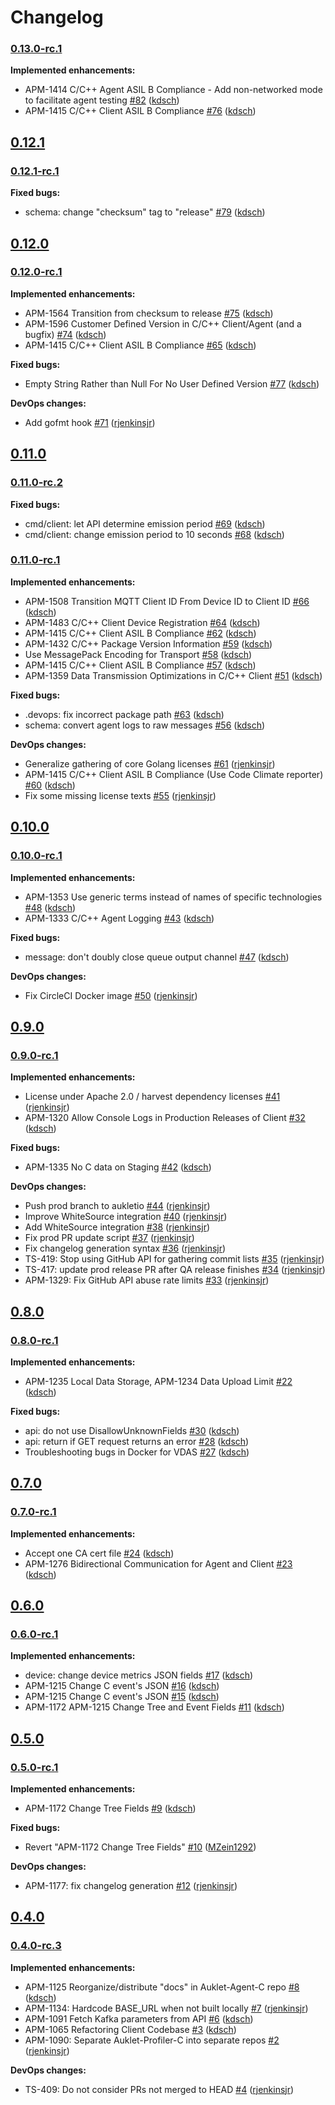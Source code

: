 # Changelog

### [0.13.0-rc.1](https://github.com/ESG-USA/Auklet-Client-C/tree/0.13.0-rc.1)

**Implemented enhancements:**

- APM-1414 C/C++ Agent ASIL B Compliance - Add non-networked mode to facilitate agent testing [#82](https://github.com/ESG-USA/Auklet-Client-C/pull/82) ([kdsch](https://github.com/kdsch))
- APM-1415 C/C++ Client ASIL B Compliance [#76](https://github.com/ESG-USA/Auklet-Client-C/pull/76) ([kdsch](https://github.com/kdsch))

## [0.12.1](https://github.com/ESG-USA/Auklet-Client-C/tree/0.12.1)

### [0.12.1-rc.1](https://github.com/ESG-USA/Auklet-Client-C/tree/0.12.1-rc.1)

**Fixed bugs:**

- schema: change "checksum" tag to "release" [#79](https://github.com/ESG-USA/Auklet-Client-C/pull/79) ([kdsch](https://github.com/kdsch))

## [0.12.0](https://github.com/ESG-USA/Auklet-Client-C/tree/0.12.0)

### [0.12.0-rc.1](https://github.com/ESG-USA/Auklet-Client-C/tree/0.12.0-rc.1)

**Implemented enhancements:**

- APM-1564 Transition from checksum to release [#75](https://github.com/ESG-USA/Auklet-Client-C/pull/75) ([kdsch](https://github.com/kdsch))
- APM-1596 Customer Defined Version in C/C++ Client/Agent (and a bugfix) [#74](https://github.com/ESG-USA/Auklet-Client-C/pull/74) ([kdsch](https://github.com/kdsch))
- APM-1415  C/C++ Client ASIL B Compliance [#65](https://github.com/ESG-USA/Auklet-Client-C/pull/65) ([kdsch](https://github.com/kdsch))

**Fixed bugs:**

- Empty String Rather than Null For No User Defined Version [#77](https://github.com/ESG-USA/Auklet-Client-C/pull/77) ([kdsch](https://github.com/kdsch))

**DevOps changes:**

- Add gofmt hook [#71](https://github.com/ESG-USA/Auklet-Client-C/pull/71) ([rjenkinsjr](https://github.com/rjenkinsjr))

## [0.11.0](https://github.com/ESG-USA/Auklet-Client-C/tree/0.11.0)

### [0.11.0-rc.2](https://github.com/ESG-USA/Auklet-Client-C/tree/0.11.0-rc.2)

**Fixed bugs:**

- cmd/client: let API determine emission period [#69](https://github.com/ESG-USA/Auklet-Client-C/pull/69) ([kdsch](https://github.com/kdsch))
- cmd/client: change emission period to 10 seconds [#68](https://github.com/ESG-USA/Auklet-Client-C/pull/68) ([kdsch](https://github.com/kdsch))

### [0.11.0-rc.1](https://github.com/ESG-USA/Auklet-Client-C/tree/0.11.0-rc.1)

**Implemented enhancements:**

- APM-1508  Transition MQTT Client ID From Device ID to Client ID [#66](https://github.com/ESG-USA/Auklet-Client-C/pull/66) ([kdsch](https://github.com/kdsch))
- APM-1483  C/C++ Client Device Registration [#64](https://github.com/ESG-USA/Auklet-Client-C/pull/64) ([kdsch](https://github.com/kdsch))
- APM-1415  C/C++ Client ASIL B Compliance [#62](https://github.com/ESG-USA/Auklet-Client-C/pull/62) ([kdsch](https://github.com/kdsch))
- APM-1432 C/C++ Package Version Information [#59](https://github.com/ESG-USA/Auklet-Client-C/pull/59) ([kdsch](https://github.com/kdsch))
- Use MessagePack Encoding for Transport [#58](https://github.com/ESG-USA/Auklet-Client-C/pull/58) ([kdsch](https://github.com/kdsch))
- APM-1415  C/C++ Client ASIL B Compliance [#57](https://github.com/ESG-USA/Auklet-Client-C/pull/57) ([kdsch](https://github.com/kdsch))
- APM-1359 Data Transmission Optimizations in C/C++ Client [#51](https://github.com/ESG-USA/Auklet-Client-C/pull/51) ([kdsch](https://github.com/kdsch))

**Fixed bugs:**

- .devops: fix incorrect package path [#63](https://github.com/ESG-USA/Auklet-Client-C/pull/63) ([kdsch](https://github.com/kdsch))
- schema: convert agent logs to raw messages [#56](https://github.com/ESG-USA/Auklet-Client-C/pull/56) ([kdsch](https://github.com/kdsch))

**DevOps changes:**

- Generalize gathering of core Golang licenses [#61](https://github.com/ESG-USA/Auklet-Client-C/pull/61) ([rjenkinsjr](https://github.com/rjenkinsjr))
- APM-1415  C/C++ Client ASIL B Compliance (Use Code Climate reporter) [#60](https://github.com/ESG-USA/Auklet-Client-C/pull/60) ([kdsch](https://github.com/kdsch))
- Fix some missing license texts [#55](https://github.com/ESG-USA/Auklet-Client-C/pull/55) ([rjenkinsjr](https://github.com/rjenkinsjr))

## [0.10.0](https://github.com/ESG-USA/Auklet-Client-C/tree/0.10.0)

### [0.10.0-rc.1](https://github.com/ESG-USA/Auklet-Client-C/tree/0.10.0-rc.1)

**Implemented enhancements:**

- APM-1353 Use generic terms instead of names of specific technologies [#48](https://github.com/ESG-USA/Auklet-Client-C/pull/48) ([kdsch](https://github.com/kdsch))
- APM-1333 C/C++ Agent Logging [#43](https://github.com/ESG-USA/Auklet-Client-C/pull/43) ([kdsch](https://github.com/kdsch))

**Fixed bugs:**

- message: don't doubly close queue output channel [#47](https://github.com/ESG-USA/Auklet-Client-C/pull/47) ([kdsch](https://github.com/kdsch))

**DevOps changes:**

- Fix CircleCI Docker image [#50](https://github.com/ESG-USA/Auklet-Client-C/pull/50) ([rjenkinsjr](https://github.com/rjenkinsjr))

## [0.9.0](https://github.com/ESG-USA/Auklet-Client-C/tree/0.9.0)

### [0.9.0-rc.1](https://github.com/ESG-USA/Auklet-Client-C/tree/0.9.0-rc.1)

**Implemented enhancements:**

- License under Apache 2.0 / harvest dependency licenses [#41](https://github.com/ESG-USA/Auklet-Client-C/pull/41) ([rjenkinsjr](https://github.com/rjenkinsjr))
- APM-1320 Allow Console Logs in Production Releases of Client [#32](https://github.com/ESG-USA/Auklet-Client-C/pull/32) ([kdsch](https://github.com/kdsch))

**Fixed bugs:**

- APM-1335 No C data on Staging [#42](https://github.com/ESG-USA/Auklet-Client-C/pull/42) ([kdsch](https://github.com/kdsch))

**DevOps changes:**

- Push prod branch to aukletio [#44](https://github.com/ESG-USA/Auklet-Client-C/pull/44) ([rjenkinsjr](https://github.com/rjenkinsjr))
- Improve WhiteSource integration [#40](https://github.com/ESG-USA/Auklet-Client-C/pull/40) ([rjenkinsjr](https://github.com/rjenkinsjr))
- Add WhiteSource integration [#38](https://github.com/ESG-USA/Auklet-Client-C/pull/38) ([rjenkinsjr](https://github.com/rjenkinsjr))
- Fix prod PR update script [#37](https://github.com/ESG-USA/Auklet-Client-C/pull/37) ([rjenkinsjr](https://github.com/rjenkinsjr))
- Fix changelog generation syntax [#36](https://github.com/ESG-USA/Auklet-Client-C/pull/36) ([rjenkinsjr](https://github.com/rjenkinsjr))
- TS-419: Stop using GitHub API for gathering commit lists [#35](https://github.com/ESG-USA/Auklet-Client-C/pull/35) ([rjenkinsjr](https://github.com/rjenkinsjr))
- TS-417: update prod release PR after QA release finishes [#34](https://github.com/ESG-USA/Auklet-Client-C/pull/34) ([rjenkinsjr](https://github.com/rjenkinsjr))
- APM-1329: Fix GitHub API abuse rate limits [#33](https://github.com/ESG-USA/Auklet-Client-C/pull/33) ([rjenkinsjr](https://github.com/rjenkinsjr))

## [0.8.0](https://github.com/ESG-USA/Auklet-Client-C/tree/0.8.0)

### [0.8.0-rc.1](https://github.com/ESG-USA/Auklet-Client-C/tree/0.8.0-rc.1)

**Implemented enhancements:**

- APM-1235 Local Data Storage, APM-1234 Data Upload Limit [#22](https://github.com/ESG-USA/Auklet-Client-C/pull/22) ([kdsch](https://github.com/kdsch))

**Fixed bugs:**

- api: do not use DisallowUnknownFields [#30](https://github.com/ESG-USA/Auklet-Client-C/pull/30) ([kdsch](https://github.com/kdsch))
- api: return if GET request returns an error [#28](https://github.com/ESG-USA/Auklet-Client-C/pull/28) ([kdsch](https://github.com/kdsch))
- Troubleshooting bugs in Docker for VDAS [#27](https://github.com/ESG-USA/Auklet-Client-C/pull/27) ([kdsch](https://github.com/kdsch))

## [0.7.0](https://github.com/ESG-USA/Auklet-Client-C/tree/0.7.0)

### [0.7.0-rc.1](https://github.com/ESG-USA/Auklet-Client-C/tree/0.7.0-rc.1)

**Implemented enhancements:**

- Accept one CA cert file [#24](https://github.com/ESG-USA/Auklet-Client-C/pull/24) ([kdsch](https://github.com/kdsch))
- APM-1276 Bidirectional Communication for Agent and Client [#23](https://github.com/ESG-USA/Auklet-Client-C/pull/23) ([kdsch](https://github.com/kdsch))

## [0.6.0](https://github.com/ESG-USA/Auklet-Client-C/tree/0.6.0)

### [0.6.0-rc.1](https://github.com/ESG-USA/Auklet-Client-C/tree/0.6.0-rc.1)

**Implemented enhancements:**

- device: change device metrics JSON fields [#17](https://github.com/ESG-USA/Auklet-Client-C/pull/17) ([kdsch](https://github.com/kdsch))
- APM-1215 Change C event's JSON [#16](https://github.com/ESG-USA/Auklet-Client-C/pull/16) ([kdsch](https://github.com/kdsch))
- APM-1215 Change C event's JSON [#15](https://github.com/ESG-USA/Auklet-Client-C/pull/15) ([kdsch](https://github.com/kdsch))
- APM-1172 APM-1215 Change Tree and Event Fields [#11](https://github.com/ESG-USA/Auklet-Client-C/pull/11) ([kdsch](https://github.com/kdsch))

## [0.5.0](https://github.com/ESG-USA/Auklet-Client-C/tree/0.5.0)

### [0.5.0-rc.1](https://github.com/ESG-USA/Auklet-Client-C/tree/0.5.0-rc.1)

**Implemented enhancements:**

- APM-1172 Change Tree Fields [#9](https://github.com/ESG-USA/Auklet-Client-C/pull/9) ([kdsch](https://github.com/kdsch))

**Fixed bugs:**

- Revert "APM-1172 Change Tree Fields" [#10](https://github.com/ESG-USA/Auklet-Client-C/pull/10) ([MZein1292](https://github.com/MZein1292))

**DevOps changes:**

- APM-1177: fix changelog generation [#12](https://github.com/ESG-USA/Auklet-Client-C/pull/12) ([rjenkinsjr](https://github.com/rjenkinsjr))

## [0.4.0](https://github.com/ESG-USA/Auklet-Client-C/tree/0.4.0)

### [0.4.0-rc.3](https://github.com/ESG-USA/Auklet-Client-C/tree/0.4.0-rc.3)

**Implemented enhancements:**

- APM-1125 Reorganize/distribute "docs" in Auklet-Agent-C repo [#8](https://github.com/ESG-USA/Auklet-Client-C/pull/8) ([kdsch](https://github.com/kdsch))
- APM-1134: Hardcode BASE_URL when not built locally [#7](https://github.com/ESG-USA/Auklet-Client-C/pull/7) ([rjenkinsjr](https://github.com/rjenkinsjr))
- APM-1091 Fetch Kafka parameters from API [#6](https://github.com/ESG-USA/Auklet-Client-C/pull/6) ([kdsch](https://github.com/kdsch))
- APM-1065 Refactoring Client Codebase [#3](https://github.com/ESG-USA/Auklet-Client-C/pull/3) ([kdsch](https://github.com/kdsch))
- APM-1090: Separate Auklet-Profiler-C into separate repos [#2](https://github.com/ESG-USA/Auklet-Client-C/pull/2) ([rjenkinsjr](https://github.com/rjenkinsjr))

**DevOps changes:**

- TS-409: Do not consider PRs not merged to HEAD [#4](https://github.com/ESG-USA/Auklet-Client-C/pull/4) ([rjenkinsjr](https://github.com/rjenkinsjr))
